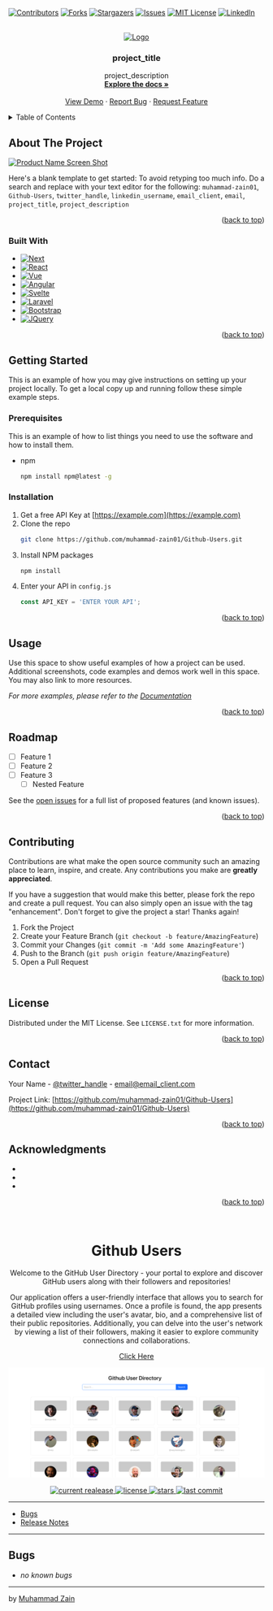 <!-- Improved compatibility of back to top link: See: https://github.com/othneildrew/Best-README-Template/pull/73 -->
<a name="readme-top"></a>
<!--
*** Thanks for checking out the Best-README-Template. If you have a suggestion
*** that would make this better, please fork the repo and create a pull request
*** or simply open an issue with the tag "enhancement".
*** Don't forget to give the project a star!
*** Thanks again! Now go create something AMAZING! :D
-->



<!-- PROJECT SHIELDS -->
<!--
*** I'm using markdown "reference style" links for readability.
*** Reference links are enclosed in brackets [ ] instead of parentheses ( ).
*** See the bottom of this document for the declaration of the reference variables
*** for contributors-url, forks-url, etc. This is an optional, concise syntax you may use.
*** https://www.markdownguide.org/basic-syntax/#reference-style-links
-->
[![Contributors][contributors-shield]][contributors-url]
[![Forks][forks-shield]][forks-url]
[![Stargazers][stars-shield]][stars-url]
[![Issues][issues-shield]][issues-url]
[![MIT License][license-shield]][license-url]
[![LinkedIn][linkedin-shield]][linkedin-url]



<!-- PROJECT LOGO -->
<br />
<div align="center">
  <a href="https://github.com/muhammad-zain01/Github-Users">
    <img src="images/logo.png" alt="Logo" width="80" height="80">
  </a>

<h3 align="center">project_title</h3>

  <p align="center">
    project_description
    <br />
    <a href="https://github.com/muhammad-zain01/Github-Users"><strong>Explore the docs »</strong></a>
    <br />
    <br />
    <a href="https://github.com/muhammad-zain01/Github-Users">View Demo</a>
    ·
    <a href="https://github.com/muhammad-zain01/Github-Users/issues">Report Bug</a>
    ·
    <a href="https://github.com/muhammad-zain01/Github-Users/issues">Request Feature</a>
  </p>
</div>



<!-- TABLE OF CONTENTS -->
<details>
  <summary>Table of Contents</summary>
  <ol>
    <li>
      <a href="#about-the-project">About The Project</a>
      <ul>
        <li><a href="#built-with">Built With</a></li>
      </ul>
    </li>
    <li>
      <a href="#getting-started">Getting Started</a>
      <ul>
        <li><a href="#prerequisites">Prerequisites</a></li>
        <li><a href="#installation">Installation</a></li>
      </ul>
    </li>
    <li><a href="#usage">Usage</a></li>
    <li><a href="#roadmap">Roadmap</a></li>
    <li><a href="#contributing">Contributing</a></li>
    <li><a href="#license">License</a></li>
    <li><a href="#contact">Contact</a></li>
    <li><a href="#acknowledgments">Acknowledgments</a></li>
  </ol>
</details>



<!-- ABOUT THE PROJECT -->
## About The Project

[![Product Name Screen Shot][product-screenshot]](https://example.com)

Here's a blank template to get started: To avoid retyping too much info. Do a search and replace with your text editor for the following: `muhammad-zain01`, `Github-Users`, `twitter_handle`, `linkedin_username`, `email_client`, `email`, `project_title`, `project_description`

<p align="right">(<a href="#readme-top">back to top</a>)</p>



### Built With

* [![Next][Next.js]][Next-url]
* [![React][React.js]][React-url]
* [![Vue][Vue.js]][Vue-url]
* [![Angular][Angular.io]][Angular-url]
* [![Svelte][Svelte.dev]][Svelte-url]
* [![Laravel][Laravel.com]][Laravel-url]
* [![Bootstrap][Bootstrap.com]][Bootstrap-url]
* [![JQuery][JQuery.com]][JQuery-url]

<p align="right">(<a href="#readme-top">back to top</a>)</p>



<!-- GETTING STARTED -->
## Getting Started

This is an example of how you may give instructions on setting up your project locally.
To get a local copy up and running follow these simple example steps.

### Prerequisites

This is an example of how to list things you need to use the software and how to install them.
* npm
  ```sh
  npm install npm@latest -g
  ```

### Installation

1. Get a free API Key at [https://example.com](https://example.com)
2. Clone the repo
   ```sh
   git clone https://github.com/muhammad-zain01/Github-Users.git
   ```
3. Install NPM packages
   ```sh
   npm install
   ```
4. Enter your API in `config.js`
   ```js
   const API_KEY = 'ENTER YOUR API';
   ```

<p align="right">(<a href="#readme-top">back to top</a>)</p>



<!-- USAGE EXAMPLES -->
## Usage

Use this space to show useful examples of how a project can be used. Additional screenshots, code examples and demos work well in this space. You may also link to more resources.

_For more examples, please refer to the [Documentation](https://example.com)_

<p align="right">(<a href="#readme-top">back to top</a>)</p>



<!-- ROADMAP -->
## Roadmap

- [ ] Feature 1
- [ ] Feature 2
- [ ] Feature 3
    - [ ] Nested Feature

See the [open issues](https://github.com/muhammad-zain01/Github-Users/issues) for a full list of proposed features (and known issues).

<p align="right">(<a href="#readme-top">back to top</a>)</p>



<!-- CONTRIBUTING -->
## Contributing

Contributions are what make the open source community such an amazing place to learn, inspire, and create. Any contributions you make are **greatly appreciated**.

If you have a suggestion that would make this better, please fork the repo and create a pull request. You can also simply open an issue with the tag "enhancement".
Don't forget to give the project a star! Thanks again!

1. Fork the Project
2. Create your Feature Branch (`git checkout -b feature/AmazingFeature`)
3. Commit your Changes (`git commit -m 'Add some AmazingFeature'`)
4. Push to the Branch (`git push origin feature/AmazingFeature`)
5. Open a Pull Request

<p align="right">(<a href="#readme-top">back to top</a>)</p>



<!-- LICENSE -->
## License

Distributed under the MIT License. See `LICENSE.txt` for more information.

<p align="right">(<a href="#readme-top">back to top</a>)</p>



<!-- CONTACT -->
## Contact

Your Name - [@twitter_handle](https://twitter.com/twitter_handle) - email@email_client.com

Project Link: [https://github.com/muhammad-zain01/Github-Users](https://github.com/muhammad-zain01/Github-Users)

<p align="right">(<a href="#readme-top">back to top</a>)</p>



<!-- ACKNOWLEDGMENTS -->
## Acknowledgments

* []()
* []()
* []()

<p align="right">(<a href="#readme-top">back to top</a>)</p>



<!-- MARKDOWN LINKS & IMAGES -->
<!-- https://www.markdownguide.org/basic-syntax/#reference-style-links -->

[contributors-shield]: https://img.shields.io/github/contributors/muhammad-zain01/Github-Users.svg?style=for-the-badge
[contributors-url]: https://github.com/muhammad-zain01/Github-Users/graphs/contributors
[forks-shield]: https://img.shields.io/github/forks/muhammad-zain01/Github-Users.svg?style=for-the-badge
[forks-url]: https://github.com/muhammad-zain01/Github-Users/network/members
[stars-shield]: https://img.shields.io/github/stars/muhammad-zain01/Github-Users.svg?style=for-the-badge
[stars-url]: https://github.com/muhammad-zain01/Github-Users/stargazers
[issues-shield]: https://img.shields.io/github/issues/muhammad-zain01/Github-Users.svg?style=for-the-badge
[issues-url]: https://github.com/muhammad-zain01/Github-Users/issues
[license-shield]: https://img.shields.io/github/license/muhammad-zain01/Github-Users.svg?style=for-the-badge
[license-url]: https://github.com/muhammad-zain01/Github-Users/blob/master/LICENSE.txt
[linkedin-shield]: https://img.shields.io/badge/-LinkedIn-black.svg?style=for-the-badge&logo=linkedin&colorB=555
[linkedin-url]: https://linkedin.com/in/linkedin_username
[product-screenshot]: images/screenshot.png
[Next.js]: https://img.shields.io/badge/next.js-000000?style=for-the-badge&logo=nextdotjs&logoColor=white
[Next-url]: https://nextjs.org/
[React.js]: https://img.shields.io/badge/React-20232A?style=for-the-badge&logo=react&logoColor=61DAFB
[React-url]: https://reactjs.org/
[Vue.js]: https://img.shields.io/badge/Vue.js-35495E?style=for-the-badge&logo=vuedotjs&logoColor=4FC08D
[Vue-url]: https://vuejs.org/
[Angular.io]: https://img.shields.io/badge/Angular-DD0031?style=for-the-badge&logo=angular&logoColor=white
[Angular-url]: https://angular.io/
[Svelte.dev]: https://img.shields.io/badge/Svelte-4A4A55?style=for-the-badge&logo=svelte&logoColor=FF3E00
[Svelte-url]: https://svelte.dev/
[Laravel.com]: https://img.shields.io/badge/Laravel-FF2D20?style=for-the-badge&logo=laravel&logoColor=white
[Laravel-url]: https://laravel.com
[Bootstrap.com]: https://img.shields.io/badge/Bootstrap-563D7C?style=for-the-badge&logo=bootstrap&logoColor=white
[Bootstrap-url]: https://getbootstrap.com
[JQuery.com]: https://img.shields.io/badge/jQuery-0769AD?style=for-the-badge&logo=jquery&logoColor=white
[JQuery-url]: https://jquery.com 


<div align="center">
  <br />
  <h1>Github Users</h1>
  <p>
     Welcome to the GitHub User Directory - your portal to explore and discover GitHub users along with their followers and repositories!

Our application offers a user-friendly interface that allows you to search for GitHub profiles using usernames. Once a profile is found, the app presents a detailed view including the user's avatar, bio, and a comprehensive list of their public repositories. Additionally, you can delve into the user's network by viewing a list of their followers, making it easier to explore community connections and collaborations.

<a href="https://muhammad-zain01.github.io/Github-Users/">Click Here</a>
  </p>
</div>

![Preivew](https://raw.githubusercontent.com/Muhammad-Zain01/Github-Users/main/preview.png)


<!-- Badges -->
<div align="center">
   <a href="https://github.com/muhammad-zain01/Github-Users/releases">
       <img src="https://img.shields.io/github/v/release/muhammad-zain01/Test?display_name=tag" alt="current realease" />
   </a>
   <a href="https://github.com/muhammad-zain01/Github-Users/blob/master/LICENSE">
       <img src="https://img.shields.io/github/license/muhammad-zain01/Github-Users" alt="license" />
   </a>
   <a href="https://github.com/muhammad-zain01/Github-Users/stargazers">
       <img src="https://img.shields.io/github/stars/muhammad-zain01/Github-Users" alt="stars" />
   </a>
   <a href="https://github.com/muhammad-zain01/Github-Users/commits/master">
       <img src="https://img.shields.io/github/last-commit/muhammad-zain01/Github-Users" alt="last commit" />
   </a>
</div>

---

* [Bugs](#bugs)
* [Release Notes](#release-notes)

---

## Bugs

* *no known bugs*

---


by [Muhammad Zain](https://github.com/muhammad-zain01)
